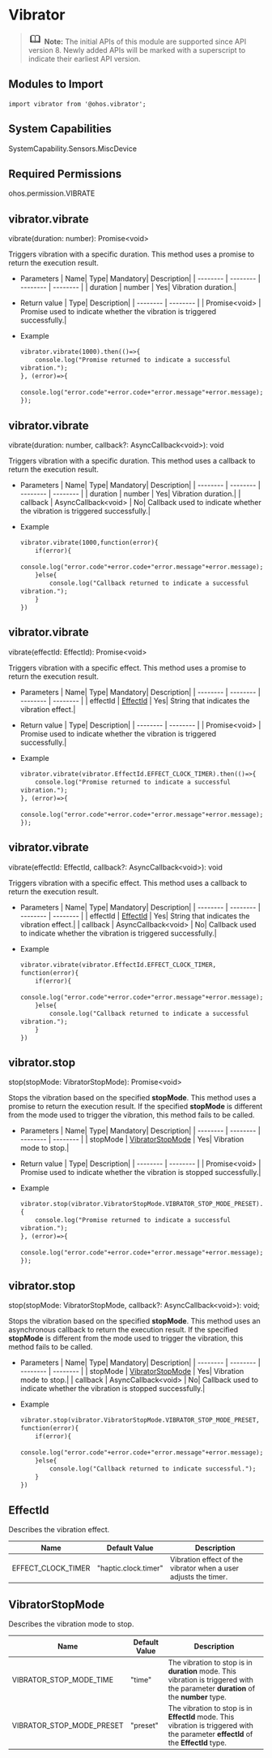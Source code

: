 # Vibrator

> ![icon-note.gif](public_sys-resources/icon-note.gif) **Note:**
> The initial APIs of this module are supported since API version 8. Newly added APIs will be marked with a superscript to indicate their earliest API version.


## Modules to Import

```
import vibrator from '@ohos.vibrator';
```

## System Capabilities

SystemCapability.Sensors.MiscDevice

## Required Permissions

ohos.permission.VIBRATE


## vibrator.vibrate

vibrate(duration: number): Promise&lt;void&gt;


Triggers vibration with a specific duration. This method uses a promise to return the execution result.


- Parameters
  | Name| Type| Mandatory| Description|
  | -------- | -------- | -------- | -------- |
  | duration | number | Yes| Vibration duration.|

- Return value
  | Type| Description|
  | -------- | -------- |
  | Promise&lt;void&gt; | Promise used to indicate whether the vibration is triggered successfully.|


- Example
  ```
  vibrator.vibrate(1000).then(()=>{
      console.log("Promise returned to indicate a successful vibration.");
  }, (error)=>{
      console.log("error.code"+error.code+"error.message"+error.message);
  });
  ```


## vibrator.vibrate

vibrate(duration: number, callback?: AsyncCallback&lt;void&gt;): void

Triggers vibration with a specific duration. This method uses a callback to return the execution result.

- Parameters
  | Name| Type| Mandatory| Description|
  | -------- | -------- | -------- | -------- |
  | duration | number | Yes| Vibration duration.|
  | callback | AsyncCallback&lt;void&gt; | No| Callback used to indicate whether the vibration is triggered successfully.|

- Example
  ```
  vibrator.vibrate(1000,function(error){
      if(error){
          console.log("error.code"+error.code+"error.message"+error.message);
      }else{
          console.log("Callback returned to indicate a successful vibration.");
      }
  })
  ```


## vibrator.vibrate

vibrate(effectId: EffectId): Promise&lt;void&gt;

Triggers vibration with a specific effect. This method uses a promise to return the execution result.

- Parameters
  | Name| Type| Mandatory| Description|
  | -------- | -------- | -------- | -------- |
  | effectId | [EffectId](#effectid) | Yes| String that indicates the vibration effect.|

- Return value
  | Type| Description|
  | -------- | -------- |
  | Promise&lt;void&gt; | Promise used to indicate whether the vibration is triggered successfully.|

- Example
  ```
  vibrator.vibrate(vibrator.EffectId.EFFECT_CLOCK_TIMER).then(()=>{
      console.log("Promise returned to indicate a successful vibration.");
  }, (error)=>{
      console.log("error.code"+error.code+"error.message"+error.message);
  });
  ```


## vibrator.vibrate

vibrate(effectId: EffectId, callback?: AsyncCallback&lt;void&gt;): void

Triggers vibration with a specific effect. This method uses a callback to return the execution result.

- Parameters
  | Name| Type| Mandatory| Description|
  | -------- | -------- | -------- | -------- |
  | effectId | [EffectId](#effectid) | Yes| String that indicates the vibration effect.|
  | callback | AsyncCallback&lt;void&gt; | No| Callback used to indicate whether the vibration is triggered successfully.|

- Example
  ```
  vibrator.vibrate(vibrator.EffectId.EFFECT_CLOCK_TIMER, function(error){
      if(error){
          console.log("error.code"+error.code+"error.message"+error.message);
      }else{
          console.log("Callback returned to indicate a successful vibration.");
      }
  })
  ```


## vibrator.stop

stop(stopMode: VibratorStopMode): Promise&lt;void&gt;

Stops the vibration based on the specified **stopMode**. This method uses a promise to return the execution result. If the specified **stopMode** is different from the mode used to trigger the vibration, this method fails to be called.

- Parameters
  | Name| Type| Mandatory| Description|
  | -------- | -------- | -------- | -------- |
  | stopMode | [VibratorStopMode](#vibratorstopmode) | Yes| Vibration mode to stop.|

- Return value
  | Type| Description|
  | -------- | -------- |
  | Promise&lt;void&gt; | Promise used to indicate whether the vibration is stopped successfully.|

- Example
  ```
  vibrator.stop(vibrator.VibratorStopMode.VIBRATOR_STOP_MODE_PRESET).then(()=>{
      console.log("Promise returned to indicate a successful vibration.");
  }, (error)=>{
      console.log("error.code"+error.code+"error.message"+error.message);
  });
  ```


## vibrator.stop

stop(stopMode: VibratorStopMode, callback?: AsyncCallback&lt;void&gt;): void;

Stops the vibration based on the specified **stopMode**. This method uses an asynchronous callback to return the execution result. If the specified **stopMode** is different from the mode used to trigger the vibration, this method fails to be called.

- Parameters
  | Name| Type| Mandatory| Description|
  | -------- | -------- | -------- | -------- |
  | stopMode | [VibratorStopMode](#vibratorstopmode) | Yes| Vibration mode to stop.|
  | callback | AsyncCallback&lt;void&gt; | No| Callback used to indicate whether the vibration is stopped successfully.|

- Example
  ```
  vibrator.stop(vibrator.VibratorStopMode.VIBRATOR_STOP_MODE_PRESET, function(error){
      if(error){
          console.log("error.code"+error.code+"error.message"+error.message);
      }else{
          console.log("Callback returned to indicate successful.");
      }
  })
  ```


## EffectId

Describes the vibration effect.

| Name| Default Value| Description|
| -------- | -------- | -------- |
| EFFECT_CLOCK_TIMER | "haptic.clock.timer" | Vibration effect of the vibrator when a user adjusts the timer.|


## VibratorStopMode

Describes the vibration mode to stop.

| Name| Default Value| Description|
| -------- | -------- | -------- |
| VIBRATOR_STOP_MODE_TIME | "time" | The vibration to stop is in **duration** mode. This vibration is triggered with the parameter **duration** of the **number** type.|
| VIBRATOR_STOP_MODE_PRESET | "preset" | The vibration to stop is in **EffectId** mode. This vibration is triggered with the parameter **effectId** of the **EffectId** type.|
